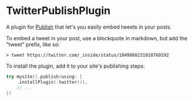 # TwitterPublishPlugin

A plugin for [Publish](https://github.com/JohnSundell/Publish) that let's you easily embed tweets in your posts.

To embed a tweet in your post, use a blockquote in markdown, but add the "tweet" prefix, like so:

```
> tweet https://twitter.com/_inside/status/1049808231818760192
```

To install the plugin, add it to your site's publishing steps:

```swift
try mysite().publish(using: [
    .installPlugin(.twitter()),
    // ...
])
```